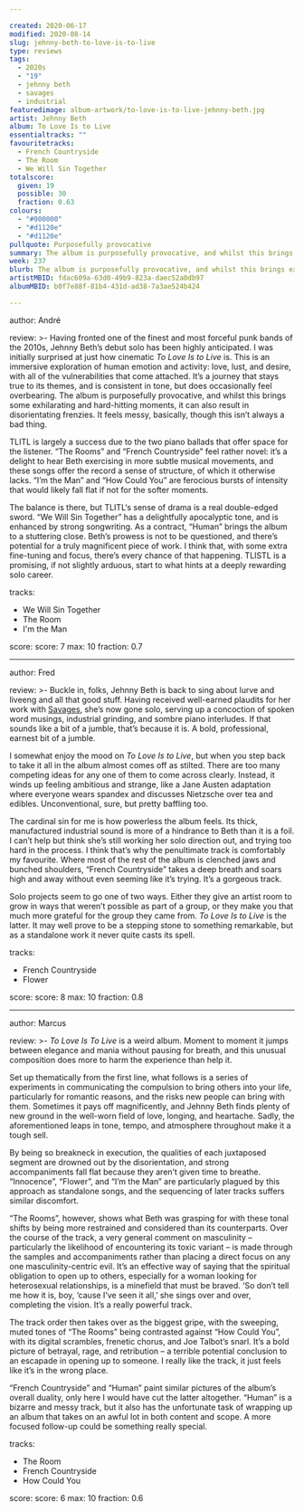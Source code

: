 ```yaml
---

created: 2020-06-17
modified: 2020-08-14
slug: jehnny-beth-to-love-is-to-live
type: reviews
tags:
  - 2020s
  - "19"
  - jehnny beth
  - savages
  - industrial
featuredimage: album-artwork/to-love-is-to-live-jehnny-beth.jpg
artist: Jehnny Beth
album: To Love Is to Live
essentialtracks: ""
favouritetracks:
  - French Countryside
  - The Room
  - We Will Sin Together
totalscore:
  given: 19
  possible: 30
  fraction: 0.63
colours:
  - "#000000"
  - "#d1120e"
  - "#d1120e"
pullquote: Purposefully provocative
summary: The album is purposefully provocative, and whilst this brings exhilarating and hard-hitting moments, it can also result in disorientating frenzies. It feels messy, basically, though this isn't always a bad thing.
week: 237
blurb: The album is purposefully provocative, and whilst this brings exhilarating and hard-hitting moments, it can also result in disorientating frenzies.
artistMBID: fdac609a-63d0-49b9-823a-daec52a0db97
albumMBID: b0f7e88f-81b4-431d-ad38-7a3ae524b424

---
```


author: André

review: >-
  Having fronted one of the finest and most forceful punk bands of the 2010s, Jehnny Beth’s debut solo has been highly anticipated. I was initially surprised at just how cinematic *To Love Is to Live* is. This is an immersive exploration of human emotion and activity: love, lust, and desire, with all of the vulnerabilities that come attached. It’s a journey that stays true to its themes, and is consistent in tone, but does occasionally feel overbearing. The album is purposefully provocative, and whilst this brings some exhilarating and hard-hitting moments, it can also result in disorientating frenzies. It feels messy, basically, though this isn’t always a bad thing.

  TLITL is largely a success due to the two piano ballads that offer space for the listener. “The Rooms” and “French Countryside” feel rather novel: it’s a delight to hear Beth exercising in more subtle musical movements, and these songs offer the record a sense of structure, of which it otherwise lacks. “I’m the Man” and “How Could You” are ferocious bursts of intensity that would likely fall flat if not for the softer moments.

  The balance is there, but TLITL‘s sense of drama is a real double-edged sword. “We Will Sin Together” has a delightfully apocalyptic tone, and is enhanced by strong songwriting. As a contract, “Human” brings the album to a stuttering close. Beth’s prowess is not to be questioned, and there’s potential for a truly magnificent piece of work. I think that, with some extra fine-tuning and focus, there’s every chance of that happening. TLISTL is a promising, if not slightly arduous, start to what hints at a deeply rewarding solo career.

tracks:
  - We Will Sin Together
  - The Room
  - I'm the Man

score:
  score: 7
  max: 10
  fraction: 0.7

---

author: Fred

review: >-
  Buckle in, folks, Jehnny Beth is back to sing about lurve and liveeng and all that good stuff. Having received well-earned plaudits for her work with [Savages](/reviews/savages-adore-life/), she’s now gone solo, serving up a concoction of spoken word musings, industrial grinding, and sombre piano interludes. If that sounds like a bit of a jumble, that’s because it is. A bold, professional, earnest bit of a jumble.

  I somewhat enjoy the mood on *To Love Is to Live*, but when you step back to take it all in the album almost comes off as stilted. There are too many competing ideas for any one of them to come across clearly. Instead, it winds up feeling ambitious and strange, like a Jane Austen adaptation where everyone wears spandex and discusses Nietzsche over tea and edibles. Unconventional, sure, but pretty baffling too.

  The cardinal sin for me is how powerless the album feels. Its thick, manufactured industrial sound is more of a hindrance to Beth than it is a foil. I can’t help but think she’s still working her solo direction out, and trying too hard in the process. I think that’s why the penultimate track is comfortably my favourite. Where most of the rest of the album is clenched jaws and bunched shoulders, “French Countryside” takes a deep breath and soars high and away without even seeming like it’s trying. It’s a gorgeous track.

  Solo projects seem to go one of two ways. Either they give an artist room to grow in ways that weren’t possible as part of a group, or they make you that much more grateful for the group they came from. *To Love Is to Live* is the latter. It may well prove to be a stepping stone to something remarkable, but as a standalone work it never quite casts its spell.

tracks:
  - French Countryside
  - Flower

score:
  score: 8
  max: 10
  fraction: 0.8

---

author: Marcus

review: >-
  *To Love Is To Live* is a weird album. Moment to moment it jumps between elegance and mania without pausing for breath, and this unusual composition does more to harm the experience than help it.

  Set up thematically from the first line, what follows is a series of experiments in communicating the compulsion to bring others into your life, particularly for romantic reasons, and the risks new people can bring with them. Sometimes it pays off magnificently, and Jehnny Beth finds plenty of new ground in the well-worn field of love, longing, and heartache. Sadly, the aforementioned leaps in tone, tempo, and atmosphere throughout make it a tough sell.

  By being so breakneck in execution, the qualities of each juxtaposed segment are drowned out by the disorientation, and strong accompaniments fall flat because they aren’t given time to breathe. “Innocence”, “Flower”, and “I’m the Man” are particularly plagued by this approach as standalone songs, and the sequencing of later tracks suffers similar discomfort.

  “The Rooms”, however, shows what Beth was grasping for with these tonal shifts by being more restrained and considered than its counterparts. Over the course of the track, a very general comment on masculinity – particularly the likelihood of encountering its toxic variant – is made through the samples and accompaniments rather than placing a direct focus on any one masculinity-centric evil. It’s an effective way of saying that the spiritual obligation to open up to others, especially for a woman looking for heterosexual relationships, is a minefield that must be braved. ‘So don’t tell me how it is, boy, ‘cause I’ve seen it all,’ she sings over and over, completing the vision. It’s a really powerful track.

  The track order then takes over as the biggest gripe, with the sweeping, muted tones of “The Rooms” being contrasted against “How Could You”, with its digital scrambles, frenetic chorus, and Joe Talbot’s snarl. It’s a bold picture of betrayal, rage, and retribution – a terrible potential conclusion to an escapade in opening up to someone. I really like the track, it just feels like it’s in the wrong place.

  “French Countryside” and “Human” paint similar pictures of the album’s overall duality, only here I would have cut the latter altogether. “Human” is a bizarre and messy track, but it also has the unfortunate task of wrapping up an album that takes on an awful lot in both content and scope. A more focused follow-up could be something really special.

tracks:
  - The Room
  - French Countryside
  - How Could You

score:
  score: 6
  max: 10
  fraction: 0.6
